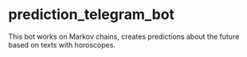 # prediction_telegram_bot
This bot works on Markov chains, creates predictions about the future based on texts with horoscopes.

